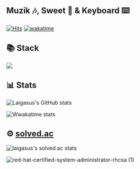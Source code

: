 ## Muzik 🎶, Sweet 🥯 & Keyboard ⌨️

[![Hits](https://hits.seeyoufarm.com/api/count/incr/badge.svg?url=https%3A%2F%2Fgithub.com%2Flaigasus&count_bg=%2379C83D&title_bg=%23555555&icon=&icon_color=%23E7E7E7&title=hits&edge_flat=false)](https://hits.seeyoufarm.com) [![wakatime](https://wakatime.com/badge/user/84cdd09b-8955-40e5-8279-6de4979e35c7.svg)](https://wakatime.com/@84cdd09b-8955-40e5-8279-6de4979e35c7)

## 📚 Stack
<img src="https://skillicons.dev/icons?i=kubernetes,terraform,ansible,bash,docker,mysql,mongodb,redis,kafka,spring,maven,gradle,aws,heroku,cloudflare,githubactions,java,grafana,prometheus,redhat,hibernate,htmx,bootstrap,tailwind,idea,vscode,jenkins,opencv,pytorch,raspberrypi" />

## 📊 Stats

![Laigasus's GitHub stats](https://github-readme-stats.vercel.app/api?username=laigasus&show_icons=true&theme=dark)


![Wwakatime stats](https://github-readme-stats-taupe-two.vercel.app/api/wakatime?username=laigasus&show_icons=true&langs_count=3&theme=dark)

## ⚙️ [solved.ac](https://solved.ac/profile/laigasus)
![laigasus's solved.ac stats](https://github-readme-solvedac.hyp3rflow.vercel.app/api/?handle=laigasus)

![red-hat-certified-system-administrator-rhcsa (1)](https://github.com/user-attachments/assets/ddc9efa8-bc80-41fa-9634-aab60b9543c0)

